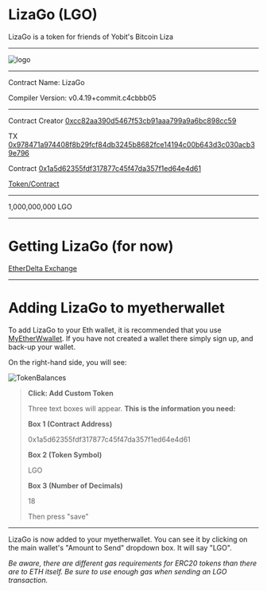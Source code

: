 # LizaGo (LGO)

LizaGo is a token for friends of Yobit's Bitcoin Liza 


-----


![logo](https://cdn.pbrd.co/images/H7twqyY.png)


-----

Contract Name:	LizaGo

Compiler Version:	v0.4.19+commit.c4cbbb05

-----

Contract Creator
[0xcc82aa390d5467f53cb91aaa799a9a6bc898cc59](https://etherscan.io/address/0xcc82aa390d5467f53cb91aaa799a9a6bc898cc59)


TX
[0x978471a974408f8b29fcf84db3245b8682fce14194c00b643d3c030acb39e796](https://etherscan.io/tx/0x978471a974408f8b29fcf84db3245b8682fce14194c00b643d3c030acb39e796)


Contract
[0x1a5d62355fdf317877c45f47da357f1ed64e4d61](https://etherscan.io/address/0x1a5d62355fdf317877c45f47da357f1ed64e4d61)


[Token/Contract](https://etherscan.io/token/0x1a5d62355fdf317877c45f47da357f1ed64e4d61?a=0xcc82aa390d5467f53cb91aaa799a9a6bc898cc59)


-----

1,000,000,000 LGO


-----


# Getting LizaGo (for now)


[EtherDelta Exchange](https://etherdelta.com/#0x1a5d62355fdf317877c45f47da357f1ed64e4d61-ETH)



------

# Adding LizaGo to myetherwallet

To add LizaGo to your Eth wallet, it is recommended that you use [MyEtherWwallet](https://myetherwallet.com). If you have not created a wallet there simply sign up, and back-up your wallet.

On the right-hand side, you will see:



![TokenBalances](https://cdn.pbrd.co/images/H7tsK3H.png)




> **Click: Add Custom Token**
> 
> Three text boxes will appear. **This is the  information you need:**
> 
> **Box 1 (Contract Address)** 
> 
> 0x1a5d62355fdf317877c45f47da357f1ed64e4d61
> 
> **Box 2 (Token Symbol)** 
> 
> LGO
> 
> **Box 3 (Number of Decimals)** 
> 
> 18
> 
> 
> Then press "save"


-----







LizaGo is now added to your myetherwallet. You can see it by clicking on the main wallet's "Amount to Send" dropdown box. It will say "LGO".


*Be aware, there are different gas requirements for ERC20 tokens than there are to ETH itself. Be sure to use enough gas when sending an LGO transaction.*
